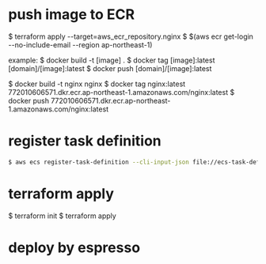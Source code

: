 # push image to ECR
$ terraform apply --target=aws_ecr_repository.nginx
$ $(aws ecr get-login --no-include-email --region ap-northeast-1)

example:
$ docker build -t [image] .
$ docker tag [image]:latest [domain]/[image]:latest
$ docker push [domain]/[image]:latest

$ docker build -t nginx nginx
$ docker tag nginx:latest 772010606571.dkr.ecr.ap-northeast-1.amazonaws.com/nginx:latest
$ docker push 772010606571.dkr.ecr.ap-northeast-1.amazonaws.com/nginx:latest


# register task definition
```bash
$ aws ecs register-task-definition --cli-input-json file://ecs-task-def.json
```

# terraform apply
$ terraform init
$ terraform apply 

# deploy by espresso



